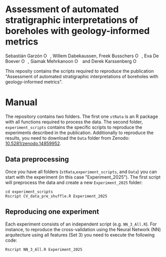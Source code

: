 # Assessment of automated stratigraphic interpretations of boreholes with geology-informed metrics

Sebastián Garzón <a itemprop="sameAs" content="https://orcid.org/0000-0002-8335-9312" href="https://orcid.org/0000-0002-8335-9312" target="orcid.widget" rel="noopener noreferrer" style="vertical-align:top;"><img src="https://orcid.org/sites/default/files/images/orcid_16x16.png" style="width:1em;margin-right:.5em;" alt="ORCID iD icon"></a>, Willem Dabekaussen, Freek Busschers <a itemprop="sameAs" content="https://orcid.org/0000-0003-1495-1766" href="https://orcid.org/0000-0003-1495-1766" target="orcid.widget" rel="noopener noreferrer" style="vertical-align:top;"><img src="https://orcid.org/sites/default/files/images/orcid_16x16.png" style="width:1em;margin-right:.5em;" alt="ORCID iD icon"></a>, Eva De Boever <a itemprop="sameAs" content="https://orcid.org/0000-0002-7514-4936" href="https://orcid.org/0000-0002-7514-4936" target="orcid.widget" rel="noopener noreferrer" style="vertical-align:top;"><img src="https://orcid.org/sites/default/files/images/orcid_16x16.png" style="width:1em;margin-right:.5em;" alt="ORCID iD icon"></a>, Siamak Mehrkanoon <a itemprop="sameAs" content="https://orcid.org/0000-0002-0516-0391" href="https://orcid.org/0000-0002-0516-0391" target="orcid.widget" rel="noopener noreferrer" style="vertical-align:top;"><img src="https://orcid.org/sites/default/files/images/orcid_16x16.png" style="width:1em;margin-right:.5em;" alt="ORCID iD icon"></a> and Derek Karssenberg <a itemprop="sameAs" content="https://orcid.org/0000-0002-6475-363X" href="https://orcid.org/0000-0002-6475-363X" target="orcid.widget" rel="noopener noreferrer" style="vertical-align:top;"><img src="https://orcid.org/sites/default/files/images/orcid_16x16.png" style="width:1em;margin-right:.5em;" alt="ORCID iD icon"></a>

This reposity contains the scripts required to reproduce the publication "Assessment of automated stratigraphic interpretations of boreholes with geology-informed metrics". 

# Manual

The repository contains two folders. The first one `stRata` is an R package with all functions required to process the data. The second folder, `experiment_scripts` contains the specific scripts to reproduce the experiments described in the publication.
Additionally to reproduce the results, you need to download the `Data` folder from Zenodo: [10.5281/zenodo.14859952](https://doi.org/10.5281/zenodo.14859952).

## Data preprocessing

Once you have all folders (`stRata`,`experiment_scripts`, and `Data`) you can start with the experiment (in this case "Experiment_2025"). The first script will preprocess the data and create a new `Experiment_2025` folder:

```
cd experiment_scripts
Rscript CV_data_pre_shuffle.R Experiment_2025
```

## Reproducing one experiment

Each experiment consists of an independent script (e.g. `NN_3_All.R`). For instance, to reproduce the cross-validation using the Neural Network (NN) arquitecture using all features (Set 3) you need to execute the following code:

```
Rscript NN_3_All.R Experiment_2025
```

